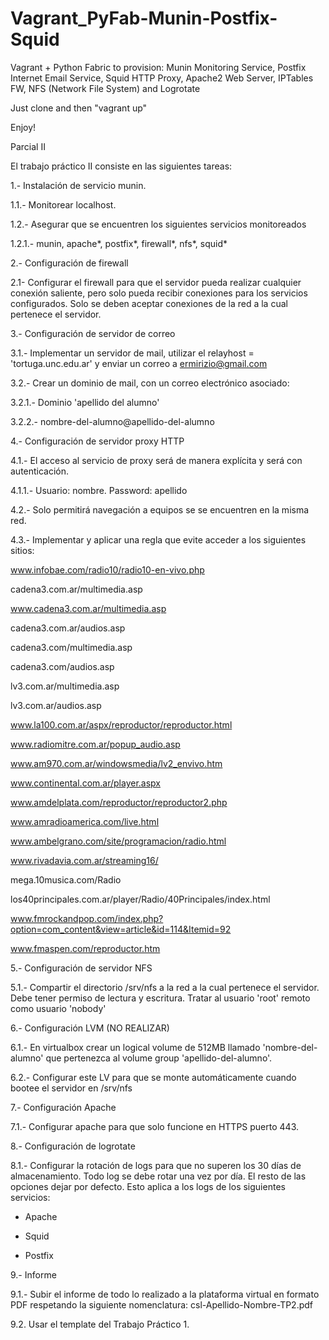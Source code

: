 # Vagrant_PyFab-Munin-Postfix-Squid
Vagrant + Python Fabric to provision: Munin Monitoring Service, Postfix Internet Email Service, Squid HTTP Proxy, Apache2 Web Server, IPTables FW, NFS (Network File System) and Logrotate

Just clone and then "vagrant up"

Enjoy!

Parcial II

El trabajo práctico II consiste en las siguientes tareas:

1.- Instalación de servicio munin.

1.1.- Monitorear localhost.

1.2.- Asegurar que se encuentren los siguientes servicios monitoreados

1.2.1.- munin, apache*, postfix*, firewall*, nfs*, squid*

2.- Configuración de firewall

2.1- Configurar el firewall para que el servidor pueda realizar cualquier conexión saliente, pero solo pueda recibir conexiones para los servicios configurados.
Solo se deben aceptar conexiones de la red a la cual pertenece el servidor.

3.- Configuración de servidor de correo

3.1.- Implementar un servidor de mail, utilizar el relayhost = 'tortuga.unc.edu.ar' y enviar un correo a ermirizio@gmail.com

3.2.- Crear un dominio de mail, con un correo electrónico asociado:

3.2.1.- Dominio 'apellido del alumno'

3.2.2.- nombre-del-alumno@apellido-del-alumno

4.- Configuración de servidor proxy HTTP

4.1.- El acceso al servicio de proxy será de manera explícita y será con autenticación.

4.1.1.- Usuario: nombre. Password: apellido

4.2.- Solo permitirá navegación a equipos se se encuentren en la misma red.

4.3.- Implementar y aplicar una regla que evite acceder a los siguientes sitios:

www.infobae.com/radio10/radio10-en-vivo.php

cadena3.com.ar/multimedia.asp

www.cadena3.com.ar/multimedia.asp

cadena3.com.ar/audios.asp

cadena3.com/multimedia.asp

cadena3.com/audios.asp

lv3.com.ar/multimedia.asp

lv3.com.ar/audios.asp

www.la100.com.ar/aspx/reproductor/reproductor.html

www.radiomitre.com.ar/popup_audio.asp

www.am970.com.ar/windowsmedia/lv2_envivo.htm

www.continental.com.ar/player.aspx

www.amdelplata.com/reproductor/reproductor2.php

www.amradioamerica.com/live.html

www.ambelgrano.com/site/programacion/radio.html

www.rivadavia.com.ar/streaming16/

mega.10musica.com/Radio

los40principales.com.ar/player/Radio/40Principales/index.html

www.fmrockandpop.com/index.php?option=com_content&view=article&id=114&Itemid=92

www.fmaspen.com/reproductor.htm

5.- Configuración de servidor NFS

5.1.- Compartir el directorio /srv/nfs a la red a la cual pertenece el servidor. Debe tener permiso de lectura y escritura. Tratar al usuario 'root' remoto como usuario 'nobody'

6.- Configuración LVM (NO REALIZAR)

6.1.- En virtualbox crear un logical volume de 512MB llamado 'nombre-del-alumno' que pertenezca al volume group 'apellido-del-alumno'.

6.2.- Configurar este LV para que se monte automáticamente cuando bootee el servidor en /srv/nfs

7.- Configuración Apache

7.1.- Configurar apache para que solo funcione en HTTPS puerto 443.

8.- Configuración de logrotate

8.1.- Configurar la rotación de logs para que no superen los 30 días de almacenamiento. Todo log se debe rotar una vez por día. El resto de las opciones dejar por defecto. Esto aplica a los logs de los siguientes servicios:
- Apache

- Squid

- Postfix

9.- Informe

9.1.- Subir el informe de todo lo realizado a la plataforma virtual en formato PDF respetando la siguiente nomenclatura: csl-Apellido-Nombre-TP2.pdf

9.2. Usar el template del Trabajo Práctico 1.
